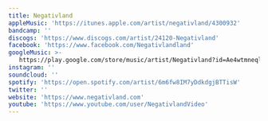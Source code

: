 ```yaml
---
title: Negativland
appleMusic: 'https://itunes.apple.com/artist/negativland/4300932'
bandcamp: ''
discogs: 'https://www.discogs.com/artist/24120-Negativland'
facebook: 'https://www.facebook.com/Negativlandland'
googleMusic: >-
   https://play.google.com/store/music/artist/Negativland?id=Ae4wtmneqlrqaqjyurei3pqstam
instagram: ''
soundcloud: ''
spotify: 'https://open.spotify.com/artist/6m6fw8IM7yDdkdgjBTTisW'
twitter: ''
website: 'https://www.negativland.com'
youtube: 'https://www.youtube.com/user/NegativlandVideo'
---
```

